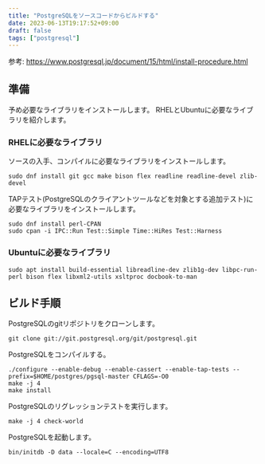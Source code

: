 ```yaml
---
title: "PostgreSQLをソースコードからビルドする"
date: 2023-06-13T19:17:52+09:00
draft: false
tags: ["postgresql"]
---
```


参考: https://www.postgresql.jp/document/15/html/install-procedure.html

## 準備

予め必要なライブラリをインストールします。
RHELとUbuntuに必要なライブラリを紹介します。

### RHELに必要なライブラリ

ソースの入手、コンパイルに必要なライブラリをインストールします。
```
sudo dnf install git gcc make bison flex readline readline-devel zlib-devel
```

TAPテスト(PostgreSQLのクライアントツールなどを対象とする追加テスト)に必要なライブラリをインストールします。
```
sudo dnf install perl-CPAN
sudo cpan -i IPC::Run Test::Simple Time::HiRes Test::Harness
```

### Ubuntuに必要なライブラリ
```
sudo apt install build-essential libreadline-dev zlib1g-dev libpc-run-perl bison flex libxml2-utils xsltproc docbook-to-man
```

## ビルド手順

PostgreSQLのgitリポジトリをクローンします。
```
git clone git://git.postgresql.org/git/postgresql.git
```

PostgreSQLをコンパイルする。
```
./configure --enable-debug --enable-cassert --enable-tap-tests --prefix=$HOME/postgres/pgsql-master CFLAGS=-O0
make -j 4
make install
```

PostgreSQLのリグレッションテストを実行します。
```
make -j 4 check-world
```

PostgreSQLを起動します。
```
bin/initdb -D data --locale=C --encoding=UTF8
```